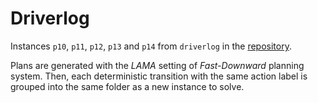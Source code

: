# Driverlog

Instances `p10`, `p11`, `p12`, `p13` and `p14` from `driverlog` in the [repository](https://github.com/aibasel/downward-benchmarks/tree/master/driverlog).

Plans are generated with the *LAMA* setting of *Fast-Downward* planning system. Then, each deterministic transition with the same action label is grouped into the same folder as a new instance to solve.
